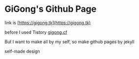 # GiGong's Github Page

link is [https://gigong.tk](https://gigong.tk)

before I used Tistory [gigong.cf](https://gigong.cf)

But I want to make all by my self, so make github pages by jekyll

self-made design